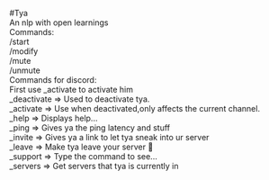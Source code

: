 #Tya<br>
An nlp with open learnings<br>
Commands:<br>
/start<br>
/modify<br>
/mute<br>
/unmute<br>
Commands for discord:<br>
First use _activate to activate him<br>
_deactivate => Used to deactivate tya.<br>
_activate => Use when deactivated,only affects the current channel.<br>
_help => Displays help...<br>
_ping => Gives ya the ping latency and stuff<br>
_invite => Gives ya a link to let tya sneak into ur server<br>
_leave => Make tya leave your server 👻<br>
_support => Type the command to see...<br>
_servers => Get servers that tya is currently in<br>
